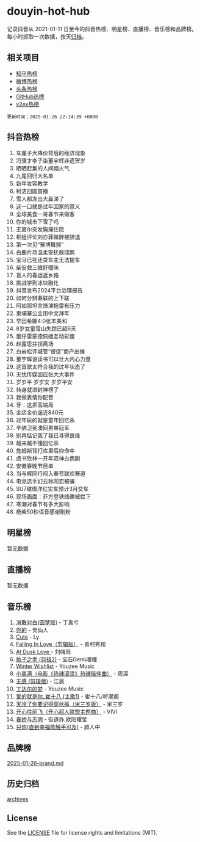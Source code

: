 # douyin-hot-hub

记录抖音从 2021-01-11 日至今的抖音热榜、明星榜、直播榜、音乐榜和品牌榜。每小时抓取一次数据，按天[归档](archives)。

## 相关项目

- [知乎热榜](https://github.com/lonnyzhang423/zhihu-hot-hub)
- [微博热榜](https://github.com/lonnyzhang423/weibo-hot-hub)
- [头条热榜](https://github.com/lonnyzhang423/toutiao-hot-hub)
- [GitHub热榜](https://github.com/lonnyzhang423/github-hot-hub)
- [v2ex热榜](https://github.com/lonnyzhang423/v2ex-hot-hub)


`更新时间：2025-01-26 22:14:39 +0800`

## 抖音热榜

1. 车厘子大降价背后的经济现象
1. 冯骥才李子柒董宇辉非遗贺岁
1. 晒晒赶集的人间烟火气
1. 九尾回归大名单
1. 新年妆容教学
1. 柯洁回国首播
1. 雪人都冻出大鼻涕了
1. 这一口就是过年回家的意义
1. 全球美食一哥春节来做客
1. 你的城市下雪了吗
1. 王嘉尔突发胸痛住院
1. 柜姐评论刘亦菲微胖被辞退
1. 第一次见“赛博舞狮”
1. 白鹿片场温柔安抚敖瑞鹏
1. 宝马已在还贷车主无法提车
1. 柴安救三娘好暧昧
1. 盲人的春运返乡路
1. 挑战学到冰块融化
1. 抖音发布2024平台治理报告
1. 如何分辨春联的上下联
1. 阿如那坦言饰演拖雷有压力
1. 柬埔寨公主用中文拜年
1. 早田希娜4:0张本美和
1. 8岁女童雪山失踪已超6天
1. 蛋仔雷蒙德佩姬互动彩蛋
1. 赵露思拄拐离场
1. 白岩松评城管“督促”商户出摊
1. 董宇辉说读书可以壮大内心力量
1. 这首歌太符合我的过年状态了
1. 无忧传媒回应张大大事件
1. 岁岁平 岁岁安 岁岁平安
1. 转身就进封神榜了
1. 我做表情你配音
1. 牙：这把高端局
1. 金店金价逼近840元
1. 过年玩的就是童年回忆杀
1. 辛纳卫冕澳网男单冠军
1. 别再惦记我了我已寻得良缘
1. 越来越不懂回忆杀
1. 詹姆斯背打库里后仰命中
1. 虞书欣林一开年双神古偶剧
1. 安徽春晚节目单
1. 当与辉同行闯入春节联欢赛道
1. 电竞选手幻云称网恋被骗
1. SU7璀璨洋红实车预计3月交车
1. 现场画面：菲方登铁线礁被拦下
1. 寒潮对春节有多大影响
1. 杨紫50秒语音感谢剧粉

## 明星榜

暂无数据

## 直播榜

暂无数据

## 音乐榜

1. [消散对白(圆梦版)](https://sf5-hl-cdn-tos.douyinstatic.com/obj/tos-cn-ve-2774/og4jB5I5IizzoZVAAAzWgBMAsMDWoArfwBOiFs) - 丁禹兮
1. [你的](https://sf5-hl-cdn-tos.douyinstatic.com/obj/tos-cn-ve-2774/oYuIeKf42jB7sEV6B2upMdpYAgfrQWj0FeRegh) - 贺仙人
1. [Cute](https://sf5-hl-cdn-tos.douyinstatic.com/obj/tos-cn-ve-2774/o4IbIzHWKAAB4wsS5qMBRiiAlEBGTpQRNfFvuo) - Ly
1. [Falling In Love（剪辑版）](https://sf5-hl-cdn-tos.douyinstatic.com/obj/tos-cn-ve-2774/o8ajpA8zzgBPahbBIO8AcKGBLJezFCRd1wfP9f) - 青村秀和
1. [ At Dusk  Love ](https://sf5-hl-cdn-tos.douyinstatic.com/obj/tos-cn-ve-2774/o8CrpCf5CaYgI4ZrtQgMQAFEfuGqNnRSDQAPBc) - 刘嗨雨
1. [执子之手 (剪辑2)](https://sf5-hl-cdn-tos.douyinstatic.com/obj/tos-cn-ve-2774/oUoZLQjCc31XzqsBnBQUNgeKtYPBcgbFDwtfcu) - 宝石Gem\哩哩
1. [Winter Wishlist](https://sf5-hl-cdn-tos.douyinstatic.com/obj/tos-cn-ve-2774/oIIgUOeamCFCVAzxN6MFRLIBlLGpUqQxeeHrLE) - Youzee Music
1. [小美满（电影《热辣滚烫》热辣陪伴曲）](https://sf5-hl-cdn-tos.douyinstatic.com/obj/tos-cn-ve-2774/o0GAn2lSgfZIDUgtevCGDQYnFg4CwnrBaxbTZL) - 周深
1. [无感 (剪辑版)](https://sf5-hl-cdn-tos.douyinstatic.com/obj/tos-cn-ve-2774/o0eIsUzJBDlQaQFC5OFlgbMEZC1TFYBftOBn6p) - 江辰
1. [丁达尔的梦](https://sf5-hl-cdn-tos.douyinstatic.com/obj/tos-cn-ve-2774/oMU3WirUZBVQkAC9ccG5P2IQirziZM2RTInUY) - Youzee Music
1. [爱的就是你_崔十八 (主歌1)](https://sf5-hl-cdn-tos.douyinstatic.com/obj/tos-cn-ve-2774/oI5BO5DhFZ6UTcNCnZaOCBLtZ7WIMQGfgnXf5E) - 崔十八/听潮阁
1. [天冷了你要记得穿秋裤（米三岁版）](https://sf5-hl-cdn-tos.douyinstatic.com/obj/tos-cn-ve-2774/oQlIwVIDWiZ6BQilAorS7MA0AgCkQDvcZAdm1) - 米三岁
1. [开心往前飞（开心超人联盟主题曲）](https://sf5-hl-cdn-tos.douyinstatic.com/obj/tos-cn-ve-2774/9d8fb7c82cf1421fb93a9fe925275e0a) - VIVI
1. [春娇与志明](https://sf5-hl-cdn-tos.douyinstatic.com/obj/tos-cn-ve-2774/e530d8fceb7044b39707d7f9ff54add1) - 街道办,欧阳耀莹
1. [只你(直到幸福能触手可及)](https://sf5-hl-cdn-tos.douyinstatic.com/obj/tos-cn-ve-2774/o0lBkRDzFTeaVSUz3ZZSCBVtZ5DIMQGfgmEAuE) - 颜人中

## 品牌榜

[2025-01-26-brand.md](archives/2025-01-26-brand.md)

## 历史归档

[archives](archives)

## License

See the [LICENSE](LICENSE) file for license rights and limitations (MIT).
